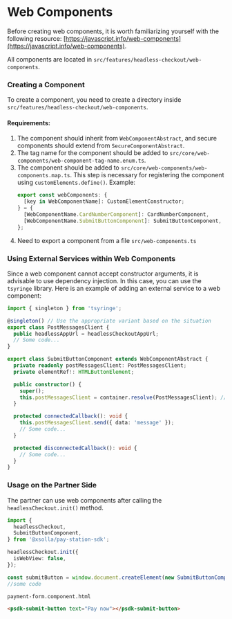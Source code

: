 # Web Components

Before creating web components, it is worth familiarizing yourself with the following resource: [https://javascript.info/web-components](https://javascript.info/web-components).

All components are located in `src/features/headless-checkout/web-components`.

### Creating a Component

To create a component, you need to create a directory inside `src/features/headless-checkout/web-components`.

#### Requirements:

1. The component should inherit from `WebComponentAbstract`, and secure components should extend from `SecureComponentAbstract`.
2. The tag name for the component should be added to `src/core/web-components/web-component-tag-name.enum.ts`.
3. The component should be added to `src/core/web-components/web-components.map.ts`. This step is necessary for registering the component using `customElements.define()`.
   Example:
   ```typescript
   export const webComponents: {
     [key in WebComponentName]: CustomElementConstructor;
   } = {
     [WebComponentName.CardNumberComponent]: CardNumberComponent,
     [WebComponentName.SubmitButtonComponent]: SubmitButtonComponent,
   };
   ```
4. Need to export a component from a file `src/web-components.ts`

### Using External Services within Web Components

Since a web component cannot accept constructor arguments, it is advisable to use dependency injection. In this case, you can use the `tsyringe` library.
Here is an example of adding an external service to a web component:

```typescript
import { singleton } from 'tsyringe';

@singleton() // Use the appropriate variant based on the situation
export class PostMessagesClient {
  public headlessAppUrl = headlessCheckoutAppUrl;
  // Some code...
}

export class SubmitButtonComponent extends WebComponentAbstract {
  private readonly postMessagesClient: PostMessagesClient;
  private elementRef!: HTMLButtonElement;

  public constructor() {
    super();
    this.postMessagesClient = container.resolve(PostMessagesClient); // Inject the service
  }

  protected connectedCallback(): void {
    this.postMessagesClient.send({ data: 'message' });
    // Some code...
  }

  protected disconnectedCallback(): void {
    // Some code...
  }
}
```

### Usage on the Partner Side

The partner can use web components after calling the `headlessCheckout.init()` method.

```typescript
import {
  headlessCheckout,
  SubmitButtonComponent,
} from '@xsolla/pay-station-sdk';

headlessCheckout.init({
  isWebView: false,
});

const submitButton = window.document.createElement(new SubmitButtonComponent());
//some code
```

`payment-form.component.html`

```html
<psdk-submit-button text="Pay now"></psdk-submit-button>
```

